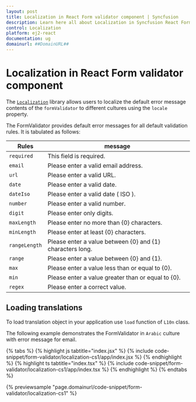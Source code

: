 ```yaml
---
layout: post
title: Localization in React Form validator component | Syncfusion
description: Learn here all about Localization in Syncfusion React Form validator component of Syncfusion Essential JS 2 and more.
control: Localization 
platform: ej2-react
documentation: ug
domainurl: ##DomainURL##
---
```


# Localization in React Form validator component

The [`Localization`](../common/localization/) library allows users to localize the default error message contents of the `formValidator` to different cultures using the `locale` property.

The FormValidator provides default error messages for all default validation rules. It is tabulated as follows:

| Rules | message |
| ------------- | ------------- |
| `required` | This field is required. |
| `email` | Please enter a valid email address. |
| `url` | Please enter a valid URL. |
| `date` | Please enter a valid date. |
| `dateIso` | Please enter a valid date ( ISO ). |
| `number` | Please enter a valid number. |
| `digit` | Please enter only digits. |
| `maxLength` | Please enter no more than {0} characters. |
| `minLength` | Please enter at least {0} characters. |
| `rangeLength` | Please enter a value between {0} and {1} characters long. |
| `range` | Please enter a value between {0} and {1}. |
| `max` | Please enter a value less than or equal to {0}. |
| `min` | Please enter a value greater than or equal to {0}. |
| `regex` | Please enter a correct value. |

## Loading translations

To load translation object in your application use `load` function of `L10n` class.

The following example demonstrates the FormValidator in `Arabic` culture with error message for email.

{% tabs %}
{% highlight js tabtitle="index.jsx" %}
{% include code-snippet/form-validator/localization-cs1/app/index.jsx %}
{% endhighlight %}
{% highlight ts tabtitle="index.tsx" %}
{% include code-snippet/form-validator/localization-cs1/app/index.tsx %}
{% endhighlight %}
{% endtabs %}

 {% previewsample "page.domainurl/code-snippet/form-validator/localization-cs1" %}
